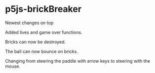 # p5js-brickBreaker
Newest changes on top

Added lives and game over functions.

Bricks can now be destroyed.

The ball can now bounce on bricks.

Changing from steering the paddle with arrow keys to steering with the mouse.
